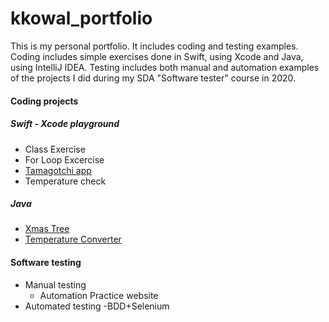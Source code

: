 # kkowal_portfolio
<!--## sub heading-->
 This is my personal portfolio. It includes coding and testing examples. Coding includes simple exercises done in Swift, using Xcode and Java, using IntelliJ IDEA. Testing includes both manual and automation  examples of the projects I did during my SDA "Software tester" course in 2020.
 
 #### Coding projects
 
 ##### Swift - Xcode playground
 - Class Exercise
 - For Loop Excercise
 - [Tamagotchi app](https://github.com/kkowalRepository/kkowal_portfolio/blob/master/Xcode%20playground/tamagotchi.md)
 - Temperature check
 ##### Java
 - [Xmas Tree](https://github.com/kkowalRepository/kkowal_portfolio/blob/master/Java/JavaExercises.md)
 - [Temperature Converter](https://github.com/kkowalRepository/kkowal_portfolio/blob/master/Java/JavaExercises.md)
 
 #### Software testing
 - Manual testing
   - Automation Practice website
 - Automated testing
   -BDD+Selenium
 

